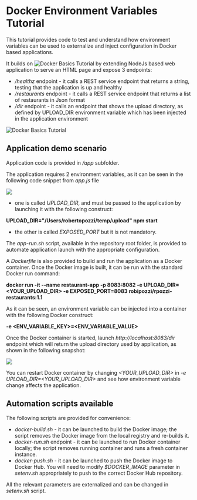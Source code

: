 # Docker Environment Variables Tutorial
This tutorial provides code to test and understand how environment variables can be used to externalize and inject configuration in Docker based applications.

It builds on ![Docker Basics Tutorial](https://github.com/robipozzi/docker-kubernetes-tutorials/tree/master/1-docker_basics) by extending NodeJs based web application to serve an HTML page and expose 3 endpoints:
* */healthz* endpoint - it calls a REST service endpoint that returns a string, testing that the application is up and healthy
* */restaurants* endpoint - it calls a REST service endpoint that returns a list of restaurants in Json format
* */dir* endpoint - it calls an endpoint that shows the upload directory, as defined by UPLOAD_DIR environment variable which has been injected in the application environment

![Docker Basics Tutorial](https://github.com/robipozzi/docker-kubernetes-tutorials/tree/master/1-docker_basics#Prerequisites)

## Application demo scenario
Application code is provided in */app* subfolder.

The application requires 2 environment variables, as it can be seen in the following code snippet from *app.js* file

![](https://github.com/robipozzi/docker-kubernetes-tutorials/blob/master/2-docker_environment/images/code-snippet1.png)

* one is called *UPLOAD_DIR*, and must be passed to the application by launching it with the following construct:

**UPLOAD_DIR="/Users/robertopozzi/temp/upload" npm start**

* the other is called *EXPOSED_PORT* but it is not mandatory.

The *app-run.sh* script, available in the repository root folder, is provided to automate application launch with the appropriate configuration.

A *Dockerfile* is also provided to build and run the application as a Docker container. Once the Docker image is built, it can be run with the standard Docker run command: 

**docker run -it --name restaurant-app -p 8083:8082 -e UPLOAD_DIR=<YOUR_UPLOAD_DIR> -e EXPOSED_PORT=8083 robipozzi/rpozzi-restaurants:1.1**

As it can be seen, an environment variable can be injected into a container with the following Docker construct:

**-e <ENV_VARIABLE_KEY>=<ENV_VARIABLE_VALUE>**

Once the Docker container is started, launch *http://localhost:8083/dir* endpoint which will return the upload directory used by application, as shown in the following snapshot:

![](https://github.com/robipozzi/docker-kubernetes-tutorials/blob/master/2-docker_environment/images/dir_endpoint.png)

You can restart Docker container by changing *<YOUR_UPLOAD_DIR>* in *-e UPLOAD_DIR=<YOUR_UPLOAD_DIR>* and see how environment variable change affects the application.

## Automation scripts available
The following scripts are provided for convenience:
* *docker-build.sh* - it can be launched to build the Docker image; the script removes the Docker image from the local registry and re-builds it.
* *docker-run.sh* endpoint - it can be launched to run Docker container locally; the script removes running container and runs a fresh container instance.
* *docker-push.sh* - it can be launched to push the Docker image to Docker Hub. You will need to modify *$DOCKER_IMAGE* parameter in *setenv.sh* appropriately to push to the correct Docker Hub repository.

All the relevant parameters are externalized and can be changed in *setenv.sh* script.